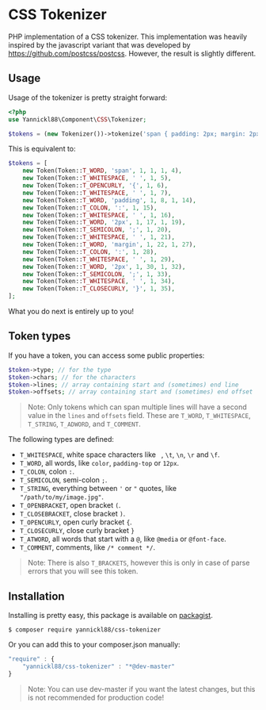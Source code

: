 # CSS Tokenizer
PHP implementation of a CSS tokenizer. This implementation was heavily inspired by the javascript variant that was developed by https://github.com/postcss/postcss. However, the result is slightly different.

## Usage
Usage of the tokenizer is pretty straight forward:
```php
<?php
use Yannickl88\Component\CSS\Tokenizer;

$tokens = (new Tokenizer())->tokenize('span { padding: 2px; margin: 2px; }');
```
This is equivalent to:
```php
$tokens = [
    new Token(Token::T_WORD, 'span', 1, 1, 1, 4),
    new Token(Token::T_WHITESPACE, ' ', 1, 5),
    new Token(Token::T_OPENCURLY, '{', 1, 6),
    new Token(Token::T_WHITESPACE, ' ', 1, 7),
    new Token(Token::T_WORD, 'padding', 1, 8, 1, 14),
    new Token(Token::T_COLON, ':', 1, 15),
    new Token(Token::T_WHITESPACE, ' ', 1, 16),
    new Token(Token::T_WORD, '2px', 1, 17, 1, 19),
    new Token(Token::T_SEMICOLON, ';', 1, 20),
    new Token(Token::T_WHITESPACE, ' ', 1, 21),
    new Token(Token::T_WORD, 'margin', 1, 22, 1, 27),
    new Token(Token::T_COLON, ':', 1, 28),
    new Token(Token::T_WHITESPACE, ' ', 1, 29),
    new Token(Token::T_WORD, '2px', 1, 30, 1, 32),
    new Token(Token::T_SEMICOLON, ';', 1, 33),
    new Token(Token::T_WHITESPACE, ' ', 1, 34),
    new Token(Token::T_CLOSECURLY, '}', 1, 35),
];
```
What you do next is entirely up to you!

## Token types
If you have a token, you can access some public properties:
```php
$token->type; // for the type
$token->chars; // for the characters
$token->lines; // array containing start and (sometimes) end line
$token->offsets; // array containing start and (sometimes) end offset
```
> Note: Only tokens which can span multiple lines will have a second value in the `lines` and `offsets` field. These are `T_WORD`, `T_WHITESPACE`, `T_STRING`, `T_ADWORD`, and `T_COMMENT`.

The following types are defined:
 * `T_WHITESPACE`, white space characters like ` `, `\t`, `\n`, `\r` and `\f`.
 * `T_WORD`, all words, like `color`, `padding-top` or `12px`.
 * `T_COLON`, colon `:`.
 * `T_SEMICOLON`, semi-colon `;`.
 * `T_STRING`, everything between `'` or `"` quotes, like `"/path/to/my/image.jpg"`.
 * `T_OPENBRACKET`, open bracket `(`.
 * `T_CLOSEBRACKET`, close bracket `)`.
 * `T_OPENCURLY`, open curly bracket `{`.
 * `T_CLOSECURLY`, close curly bracket `}`
 * `T_ATWORD`, all words that start with a `@`, like `@media` or `@font-face`.
 * `T_COMMENT`, comments, like `/* comment */`.
 
> Note: There is also `T_BRACKETS`, however this is only in case of parse errors that you will see this token.

## Installation
Installing is pretty easy, this package is available on [packagist](https://packagist.org/packages/ydelange/css-tokenizer).
```
$ composer require yannickl88/css-tokenizer
```
Or you can add this to your composer.json manually:
```javascript
"require" : {
    "yannickl88/css-tokenizer" : "*@dev-master"
}
```
> Note: You can use dev-master if you want the latest changes, but this is not recommended for production code!
